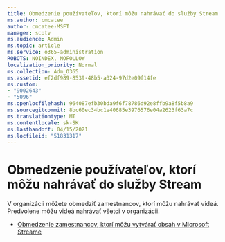 ```yaml
---
title: Obmedzenie používateľov, ktorí môžu nahrávať do služby Stream
ms.author: cmcatee
author: cmcatee-MSFT
manager: scotv
ms.audience: Admin
ms.topic: article
ms.service: o365-administration
ROBOTS: NOINDEX, NOFOLLOW
localization_priority: Normal
ms.collection: Adm_O365
ms.assetid: ef2df989-8539-48b5-a324-97d2e09f14fe
ms.custom:
- "9002643"
- "5096"
ms.openlocfilehash: 964087efb30bda9f6f78786d92e8ffb9a8f5b8a9
ms.sourcegitcommit: 8bc60ec34bc1e40685e3976576e04a2623f63a7c
ms.translationtype: MT
ms.contentlocale: sk-SK
ms.lasthandoff: 04/15/2021
ms.locfileid: "51831317"
---
```

# <a name="restrict-users-who-can-upload-to-stream"></a>Obmedzenie používateľov, ktorí môžu nahrávať do služby Stream

V organizácii môžete obmedziť zamestnancov, ktorí môžu nahrávať videá. Predvolene môžu videá nahrávať všetci v organizácii.

- [Obmedzenie zamestnancov, ktorí môžu vytvárať obsah v Microsoft Streame](https://docs.microsoft.com/stream/restrict-uploaders)
